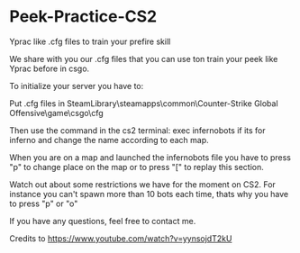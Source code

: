 # Peek-Practice-CS2
Yprac like .cfg files to train your prefire skill

We share with you our .cfg files that you can use ton train your peek like Yprac before in csgo.

To initialize your server you have to:

Put .cfg files in SteamLibrary\steamapps\common\Counter-Strike Global Offensive\game\csgo\cfg

Then use the command in the cs2 terminal: exec infernobots
if its for inferno and change the name according to each map.

When you are on a map and launched the infernobots file you have to press "p" to change place on the map
or to press "[" to replay this section.

Watch out about some restrictions we have for the moment on CS2.
For instance you can't spawn more than 10 bots each time, thats why you have to press "p" or "o"

If you have any questions, feel free to contact me.

Credits to https://www.youtube.com/watch?v=yynsojdT2kU
